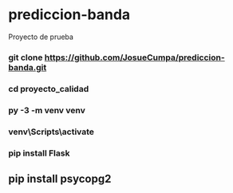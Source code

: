 # prediccion-banda
Proyecto de prueba
### git clone https://github.com/JosueCumpa/prediccion-banda.git
### cd proyecto_calidad
### py -3 -m venv venv
### venv\Scripts\activate
### pip install Flask
## pip install psycopg2 